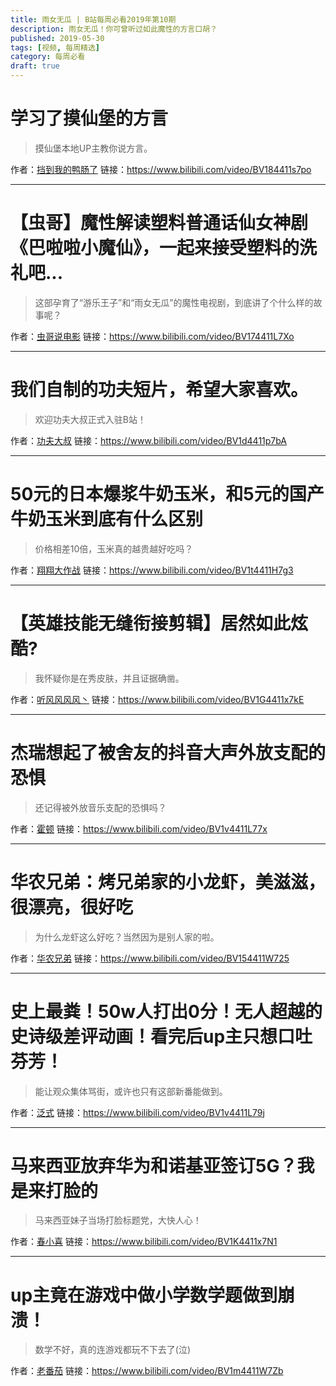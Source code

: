 ```yaml
---
title: 雨女无瓜 | B站每周必看2019年第10期
description: 雨女无瓜！你可曾听过如此魔性的方言口胡？
published: 2019-05-30
tags: [视频, 每周精选]
category: 每周必看
draft: true
---
```


# 学习了摸仙堡的方言
> 摸仙堡本地UP主教你说方言。

作者：[挡到我的鸭肠了](https://space.bilibili.com/328076924)
链接：https://www.bilibili.com/video/BV184411s7po

---

# 【虫哥】魔性解读塑料普通话仙女神剧《巴啦啦小魔仙》，一起来接受塑料的洗礼吧...
> 这部孕育了“游乐王子”和“雨女无瓜”的魔性电视剧，到底讲了个什么样的故事呢？

作者：[虫哥说电影](https://space.bilibili.com/29296192)
链接：https://www.bilibili.com/video/BV174411L7Xo

---

# 我们自制的功夫短片，希望大家喜欢。
> 欢迎功夫大叔正式入驻B站！

作者：[功夫大叔](https://space.bilibili.com/432083444)
链接：https://www.bilibili.com/video/BV1d4411p7bA

---

# 50元的日本爆浆牛奶玉米，和5元的国产牛奶玉米到底有什么区别
> 价格相差10倍，玉米真的越贵越好吃吗？

作者：[翔翔大作战](https://space.bilibili.com/196356191)
链接：https://www.bilibili.com/video/BV1t4411H7g3

---

# 【英雄技能无缝衔接剪辑】居然如此炫酷?
> 我怀疑你是在秀皮肤，并且证据确凿。

作者：[听风风风风丶](https://space.bilibili.com/56334984)
链接：https://www.bilibili.com/video/BV1G4411x7kE

---

# 杰瑞想起了被舍友的抖音大声外放支配的恐惧
> 还记得被外放音乐支配的恐惧吗？

作者：[霍顿](https://space.bilibili.com/12876332)
链接：https://www.bilibili.com/video/BV1v4411L77x

---

# 华农兄弟：烤兄弟家的小龙虾，美滋滋，很漂亮，很好吃
> 为什么龙虾这么好吃？当然因为是别人家的啦。

作者：[华农兄弟](https://space.bilibili.com/250858633)
链接：https://www.bilibili.com/video/BV154411W725

---

# 史上最粪！50w人打出0分！无人超越的史诗级差评动画！看完后up主只想口吐芬芳！
> 能让观众集体骂街，或许也只有这部新番能做到。

作者：[泛式](https://space.bilibili.com/63231)
链接：https://www.bilibili.com/video/BV1v4411L79j

---

# 马来西亚放弃华为和诺基亚签订5G？我是来打脸的
> 马来西亚妹子当场打脸标题党，大快人心！

作者：[春小喜](https://space.bilibili.com/345612261)
链接：https://www.bilibili.com/video/BV1K4411x7N1

---

# up主竟在游戏中做小学数学题做到崩溃！
> 数学不好，真的连游戏都玩不下去了(泣)

作者：[老番茄](https://space.bilibili.com/546195)
链接：https://www.bilibili.com/video/BV1m4411W7Zb

